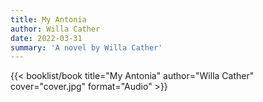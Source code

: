 ```yaml
---
title: My Antonia
author: Willa Cather
date: 2022-03-31
summary: 'A novel by Willa Cather'
---
```


{{< booklist/book
title="My Antonia"
author="Willa Cather"
cover="cover.jpg"
format="Audio" >}}
